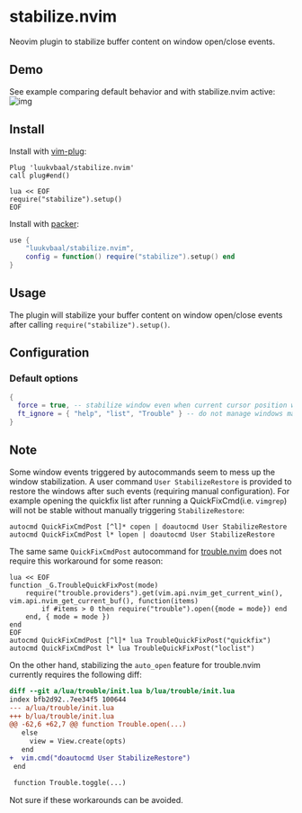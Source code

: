 # stabilize.nvim
Neovim plugin to stabilize buffer content on window open/close events.
## Demo
See example comparing default behavior and with stabilize.nvim active:
![img](https://i.imgur.com/Tvu4xVR.gif)
## Install
Install with [vim-plug](https://github.com/junegunn/vim-plug):
```vim
Plug 'luukvbaal/stabilize.nvim'
call plug#end()

lua << EOF
require("stabilize").setup()
EOF
```
Install with [packer](https://github.com/wbthomason/packer.nvim):
```lua
use {
	"luukvbaal/stabilize.nvim",
	config = function() require("stabilize").setup() end
}
```
## Usage
The plugin will stabilize your buffer content on window open/close events after calling `require("stabilize").setup()`.
## Configuration
### Default options
```lua
{
  force = true, -- stabilize window even when current cursor position will be hidden behind new window
  ft_ignore = { "help", "list", "Trouble" } -- do not manage windows matching these filetypes
}
```
## Note
Some window events triggered by autocommands seem to mess up the window stabilization. A user command `User StabilizeRestore` is provided to restore the windows after such events (requiring manual configuration). For example opening the quickfix list after running a QuickFixCmd(i.e. `vimgrep`) will not be stable without manually triggering `StabilizeRestore`:
```vim
autocmd QuickFixCmdPost [^l]* copen | doautocmd User StabilizeRestore
autocmd QuickFixCmdPost l* lopen | doautocmd User StabilizeRestore
```
The same same `QuickFixCmdPost` autocommand for [trouble.nvim](https://github.com/folke/trouble.nvim) does not require this workaround for some reason:
```vim
lua << EOF
function _G.TroubleQuickFixPost(mode)
	require("trouble.providers").get(vim.api.nvim_get_current_win(), vim.api.nvim_get_current_buf(), function(items)
		if #items > 0 then require("trouble").open({mode = mode}) end
	end, { mode = mode })
end
EOF
autocmd QuickFixCmdPost [^l]* lua TroubleQuickFixPost("quickfix")
autocmd QuickFixCmdPost l* lua TroubleQuickFixPost("loclist")
```
On the other hand, stabilizing the `auto_open` feature for trouble.nvim currently requires the following diff:
```diff
diff --git a/lua/trouble/init.lua b/lua/trouble/init.lua
index bfb2d92..7ee34f5 100644
--- a/lua/trouble/init.lua
+++ b/lua/trouble/init.lua
@@ -62,6 +62,7 @@ function Trouble.open(...)
   else
     view = View.create(opts)
   end
+  vim.cmd("doautocmd User StabilizeRestore")
 end

 function Trouble.toggle(...)
```
Not sure if these workarounds can be avoided.
